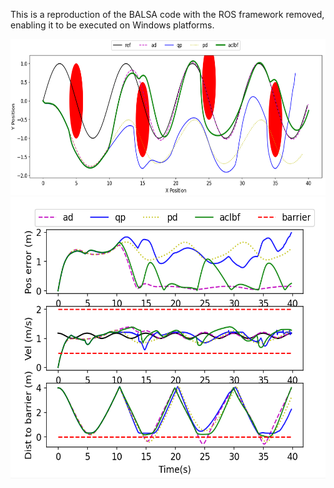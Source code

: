 This is a reproduction of the BALSA code with the ROS framework removed, enabling it to be executed on Windows platforms.



<div align=center><img width="650" height="250" src="https://github.com/YimingShu-teay/balsa-reproduction/blob/main/fig/fig1.png"/></div>





<div align=center><img width="550" height="450" src="https://github.com/YimingShu-teay/balsa-reproduction/blob/main/fig/fig3.png"/></div>

